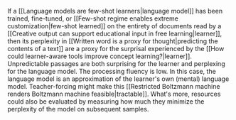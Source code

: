 ---
---

If a [[Language models are few-shot learners|language model]] has been trained, fine-tuned, or [[Few-shot regime enables extreme customization|few-shot learned]] on the entirety of documents read by a [[Creative output can support educational input in free learning|learner]], then its perplexity in [[Written word is a proxy for thought|predicting the contents of a text]] are a proxy for the surprisal experienced by the [[How could learner-aware tools improve concept learning?|learner]]. Unpredictable passages are both surprising for the learner and perplexing for the language model. The processing fluency is low. In this case, the language model is an approximation of the learner's own (mental) language model. Teacher-forcing might make this [[Restricted Boltzmann machine renders Boltzmann machine feasible|tractable]]. What's more, resources could also be evaluated by measuring how much they minimize the perplexity of the model on subsequent samples.